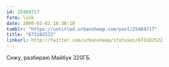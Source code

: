 ```yaml
---
id: 25404717
form: link
date: 2008-02-03 18:38:10
tumblr: "https://untitled.urbansheep.com/post/25404717"
title: "673182522"
linkurl: http://twitter.com/urbansheep/statuses/673182522
---
```

<p>Сижу, разбираю Майбук 320ГБ.</p>
